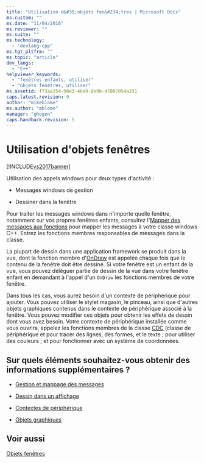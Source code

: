 ```yaml
---
title: "Utilisation d&#39;objets fen&#234;tres | Microsoft Docs"
ms.custom: ""
ms.date: "11/04/2016"
ms.reviewer: ""
ms.suite: ""
ms.technology: 
  - "devlang-cpp"
ms.tgt_pltfrm: ""
ms.topic: "article"
dev_langs: 
  - "C++"
helpviewer_keywords: 
  - "fenêtres enfants, utiliser"
  - "objets fenêtres, utiliser"
ms.assetid: f73aa254-90e3-46a9-8e9b-d78b7054a331
caps.latest.revision: 9
author: "mikeblome"
ms.author: "mblome"
manager: "ghogen"
caps.handback.revision: 5
---
```

# Utilisation d&#39;objets fen&#234;tres
[!INCLUDE[vs2017banner](../assembler/inline/includes/vs2017banner.md)]

Utilisation des appels windows pour deux types d'activité :  
  
-   Messages windows de gestion  
  
-   Dessiner dans la fenêtre  
  
 Pour traiter les messages windows dans n'importe quelle fenêtre, notamment sur vos propres fenêtres enfants, consultez l'[Mapper des messages aux fonctions](../mfc/reference/mapping-messages-to-functions.md) pour mapper les messages à votre classe windows C\+\+.  Entrez les fonctions membres responsables de messages dans la classe.  
  
 La plupart de dessin dans une application framework se produit dans la vue, dont la fonction membre d'[OnDraw](../Topic/CView::OnDraw.md) est appelée chaque fois que le contenu de la fenêtre doit être dessiné.  Si votre fenêtre est un enfant de la vue, vous pouvez déléguer partie de dessin de la vue dans votre fenêtre enfant en demandant à l'appel d'un `OnDraw` les fonctions membres de votre fenêtre.  
  
 Dans tous les cas, vous aurez besoin d'un contexte de périphérique pour ajouter.  Vous pouvez utiliser le stylet magasin, le pinceau, ainsi que d'autres objets graphiques contenus dans le contexte de périphérique associé à la fenêtre.  Vous pouvez modifier ces objets pour obtenir les effets de dessin dont vous avez besoin.  Votre contexte de périphérique installée comme vous ouvrira, appelez les fonctions membres de la classe [CDC](../mfc/reference/cdc-class.md) \(classe de périphérique et pour tracer des lignes, des formes, et le texte ; pour utiliser des couleurs ; et pour fonctionner avec un système de coordonnées.  
  
## Sur quels éléments souhaitez\-vous obtenir des informations supplémentaires ?  
  
-   [Gestion et mappage des messages](../mfc/message-handling-and-mapping.md)  
  
-   [Dessin dans un affichage](../mfc/drawing-in-a-view.md)  
  
-   [Contextes de périphérique](../mfc/device-contexts.md)  
  
-   [Objets graphiques](../mfc/graphic-objects.md)  
  
## Voir aussi  
 [Objets fenêtres](../mfc/window-objects.md)